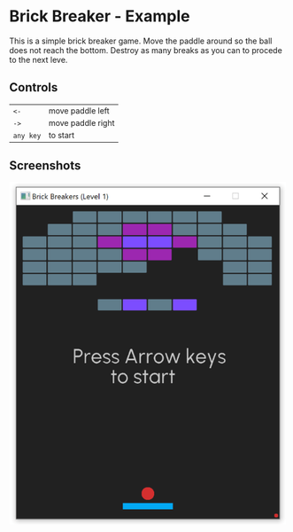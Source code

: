 # Brick Breaker - Example

This is a simple brick breaker game. Move the paddle around so the ball does not reach the bottom. Destroy as many breaks as you can to procede to the next leve.

## Controls

| | |
|--|--|
| `<-` | move paddle left |
| `->` | move paddle right |
| `any key` | to start |


## Screenshots

![](./doc/capture.gif "Brick Breaker")